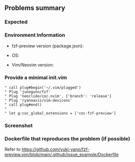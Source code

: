 ## Problems summary


### Expected


### Environment Information

- fzf-preview version (package.json):

- OS:

- Vim/Neovim version:

### Provide a minimal init.vim

```vim
" call plug#begin('~/.vim/plugged')
" Plug 'junegunn/fzf'
" Plug 'neoclide/coc.nvim', {'branch': 'release'}
" Plug 'ryanoasis/vim-devicons'
" call plug#end()
" 
" let g:coc_global_extensions = ['coc-fzf-preview']
```

### Screenshot


### Dockerfile that reproduces the problem (if possible)

Refer to https://github.com/yuki-yano/fzf-preview.vim/blob/main/.github/issue_example/Dockerfile

```Dockerfile
```
